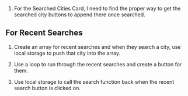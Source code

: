 1. For the Searched Cities Card, I need to find the proper way to get the searched city buttons to append there once searched.

## For Recent Searches
1. Create an array for recent searches and when they search a city, use local storage to push that city into the array.

2. Use a loop to run through the recent searches and create a button for them.

3. Use local storage to call the search function back when the recent search button is clicked on.
